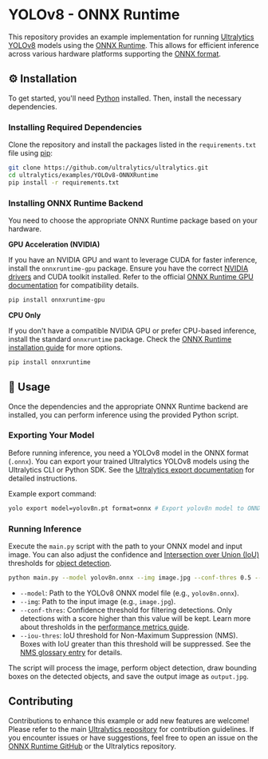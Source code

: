 # YOLOv8 - ONNX Runtime

This repository provides an example implementation for running [Ultralytics YOLOv8](https://docs.ultralytics.com/models/yolov8/) models using the [ONNX Runtime](https://onnxruntime.ai/). This allows for efficient inference across various hardware platforms supporting the [ONNX format](https://onnx.ai/).

## ⚙️ Installation

To get started, you'll need [Python](https://www.python.org/) installed. Then, install the necessary dependencies.

### Installing Required Dependencies

Clone the repository and install the packages listed in the `requirements.txt` file using [pip](https://pip.pypa.io/en/stable/):

```bash
git clone https://github.com/ultralytics/ultralytics.git
cd ultralytics/examples/YOLOv8-ONNXRuntime
pip install -r requirements.txt
```

### Installing ONNX Runtime Backend

You need to choose the appropriate ONNX Runtime package based on your hardware.

**GPU Acceleration (NVIDIA)**

If you have an NVIDIA GPU and want to leverage CUDA for faster inference, install the `onnxruntime-gpu` package. Ensure you have the correct [NVIDIA drivers](https://www.nvidia.com/Download/index.aspx) and CUDA toolkit installed. Refer to the official [ONNX Runtime GPU documentation](https://onnxruntime.ai/docs/execution-providers/CUDA-ExecutionProvider.html) for compatibility details.

```bash
pip install onnxruntime-gpu
```

**CPU Only**

If you don't have a compatible NVIDIA GPU or prefer CPU-based inference, install the standard `onnxruntime` package. Check the [ONNX Runtime installation guide](https://onnxruntime.ai/docs/install/) for more options.

```bash
pip install onnxruntime
```

## 🚀 Usage

Once the dependencies and the appropriate ONNX Runtime backend are installed, you can perform inference using the provided Python script.

### Exporting Your Model

Before running inference, you need a YOLOv8 model in the ONNX format (`.onnx`). You can export your trained Ultralytics YOLOv8 models using the Ultralytics CLI or Python SDK. See the [Ultralytics export documentation](https://docs.ultralytics.com/modes/export/) for detailed instructions.

Example export command:

```bash
yolo export model=yolov8n.pt format=onnx # Export yolov8n model to ONNX
```

### Running Inference

Execute the `main.py` script with the path to your ONNX model and input image. You can also adjust the confidence and [Intersection over Union (IoU)](https://www.ultralytics.com/glossary/intersection-over-union-iou) thresholds for [object detection](https://docs.ultralytics.com/tasks/detect/).

```bash
python main.py --model yolov8n.onnx --img image.jpg --conf-thres 0.5 --iou-thres 0.5
```

- `--model`: Path to the YOLOv8 ONNX model file (e.g., `yolov8n.onnx`).
- `--img`: Path to the input image (e.g., `image.jpg`).
- `--conf-thres`: Confidence threshold for filtering detections. Only detections with a score higher than this value will be kept. Learn more about thresholds in the [performance metrics guide](https://docs.ultralytics.com/guides/yolo-performance-metrics/).
- `--iou-thres`: IoU threshold for Non-Maximum Suppression (NMS). Boxes with IoU greater than this threshold will be suppressed. See the [NMS glossary entry](https://www.ultralytics.com/glossary/non-maximum-suppression-nms) for details.

The script will process the image, perform object detection, draw bounding boxes on the detected objects, and save the output image as `output.jpg`.

## Contributing

Contributions to enhance this example or add new features are welcome! Please refer to the main [Ultralytics repository](https://github.com/ultralytics/ultralytics) for contribution guidelines. If you encounter issues or have suggestions, feel free to open an issue on the [ONNX Runtime GitHub](https://github.com/microsoft/onnxruntime) or the Ultralytics repository.
